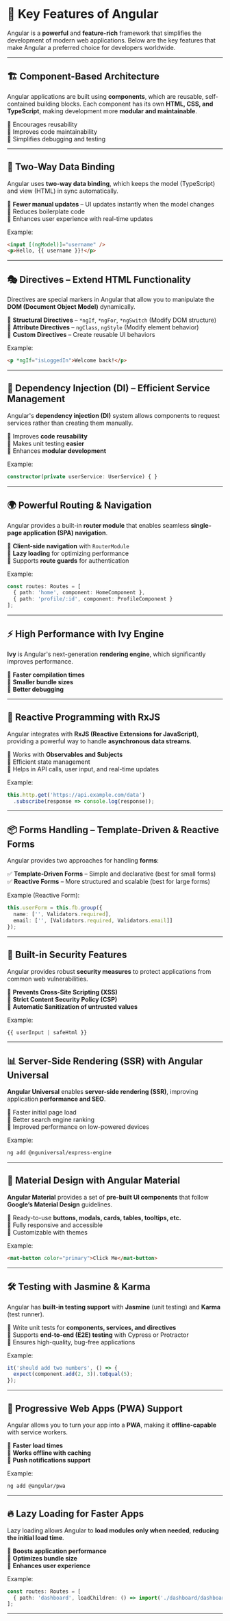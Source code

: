 
# 🚀 Key Features of Angular  

Angular is a **powerful** and **feature-rich** framework that simplifies the development of modern web applications. Below are the key features that make Angular a preferred choice for developers worldwide.  

---

## 🏗️ **Component-Based Architecture**  
Angular applications are built using **components**, which are reusable, self-contained building blocks. Each component has its own **HTML, CSS, and TypeScript**, making development more **modular and maintainable**.  

🔹 Encourages reusability  
🔹 Improves code maintainability  
🔹 Simplifies debugging and testing  

---

## 🔄 **Two-Way Data Binding**  
Angular uses **two-way data binding**, which keeps the model (TypeScript) and view (HTML) in sync automatically.  

🔹 **Fewer manual updates** – UI updates instantly when the model changes  
🔹 Reduces boilerplate code  
🔹 Enhances user experience with real-time updates  

Example:  
```html
<input [(ngModel)]="username" />
<p>Hello, {{ username }}!</p>
```

---

## 🎭 **Directives – Extend HTML Functionality**  
Directives are special markers in Angular that allow you to manipulate the **DOM (Document Object Model)** dynamically.  

🔹 **Structural Directives** – `*ngIf`, `*ngFor`, `*ngSwitch` (Modify DOM structure)  
🔹 **Attribute Directives** – `ngClass`, `ngStyle` (Modify element behavior)  
🔹 **Custom Directives** – Create reusable UI behaviors  

Example:  
```html
<p *ngIf="isLoggedIn">Welcome back!</p>
```

---

## 💉 **Dependency Injection (DI) – Efficient Service Management**  
Angular's **dependency injection (DI)** system allows components to request services rather than creating them manually.  

🔹 Improves **code reusability**  
🔹 Makes unit testing **easier**  
🔹 Enhances **modular development**  

Example:  
```typescript
constructor(private userService: UserService) { }
```

---

## 🌍 **Powerful Routing & Navigation**  
Angular provides a built-in **router module** that enables seamless **single-page application (SPA) navigation**.  

🔹 **Client-side navigation** with `RouterModule`  
🔹 **Lazy loading** for optimizing performance  
🔹 Supports **route guards** for authentication  

Example:  
```typescript
const routes: Routes = [
  { path: 'home', component: HomeComponent },
  { path: 'profile/:id', component: ProfileComponent }
];
```

---

## ⚡ **High Performance with Ivy Engine**  
**Ivy** is Angular's next-generation **rendering engine**, which significantly improves performance.  

🔹 **Faster compilation times**  
🔹 **Smaller bundle sizes**  
🔹 **Better debugging**  

---

## 🔄 **Reactive Programming with RxJS**  
Angular integrates with **RxJS (Reactive Extensions for JavaScript)**, providing a powerful way to handle **asynchronous data streams**.  

🔹 Works with **Observables and Subjects**  
🔹 Efficient state management  
🔹 Helps in API calls, user input, and real-time updates  

Example:  
```typescript
this.http.get('https://api.example.com/data')
  .subscribe(response => console.log(response));
```

---

## 📦 **Forms Handling – Template-Driven & Reactive Forms**  
Angular provides two approaches for handling **forms**:  

✅ **Template-Driven Forms** – Simple and declarative (best for small forms)  
✅ **Reactive Forms** – More structured and scalable (best for large forms)  

Example (Reactive Form):  
```typescript
this.userForm = this.fb.group({
  name: ['', Validators.required],
  email: ['', [Validators.required, Validators.email]]
});
```

---

## 🔐 **Built-in Security Features**  
Angular provides robust **security measures** to protect applications from common web vulnerabilities.  

🔹 **Prevents Cross-Site Scripting (XSS)**  
🔹 **Strict Content Security Policy (CSP)**  
🔹 **Automatic Sanitization of untrusted values**  

Example:  
```typescript
{{ userInput | safeHtml }}
```

---

## 📊 **Server-Side Rendering (SSR) with Angular Universal**  
**Angular Universal** enables **server-side rendering (SSR)**, improving application **performance and SEO**.  

🔹 Faster initial page load  
🔹 Better search engine ranking  
🔹 Improved performance on low-powered devices  

Example:  
```sh
ng add @nguniversal/express-engine
```

---

## 🎨 **Material Design with Angular Material**  
**Angular Material** provides a set of **pre-built UI components** that follow **Google’s Material Design** guidelines.  

🔹 Ready-to-use **buttons, modals, cards, tables, tooltips, etc.**  
🔹 Fully responsive and accessible  
🔹 Customizable with themes  

Example:  
```html
<mat-button color="primary">Click Me</mat-button>
```

---

## 🛠️ **Testing with Jasmine & Karma**  
Angular has **built-in testing support** with **Jasmine** (unit testing) and **Karma** (test runner).  

🔹 Write unit tests for **components, services, and directives**  
🔹 Supports **end-to-end (E2E) testing** with Cypress or Protractor  
🔹 Ensures high-quality, bug-free applications  

Example:  
```typescript
it('should add two numbers', () => {
  expect(component.add(2, 3)).toEqual(5);
});
```

---

## 🚀 **Progressive Web Apps (PWA) Support**  
Angular allows you to turn your app into a **PWA**, making it **offline-capable** with service workers.  

🔹 **Faster load times**  
🔹 **Works offline with caching**  
🔹 **Push notifications support**  

Example:  
```sh
ng add @angular/pwa
```

---

## 🔥 **Lazy Loading for Faster Apps**  
Lazy loading allows Angular to **load modules only when needed**, **reducing the initial load time**.  

🔹 **Boosts application performance**  
🔹 **Optimizes bundle size**  
🔹 **Enhances user experience**  

Example:  
```typescript
const routes: Routes = [
  { path: 'dashboard', loadChildren: () => import('./dashboard/dashboard.module').then(m => m.DashboardModule) }
];
```

---
